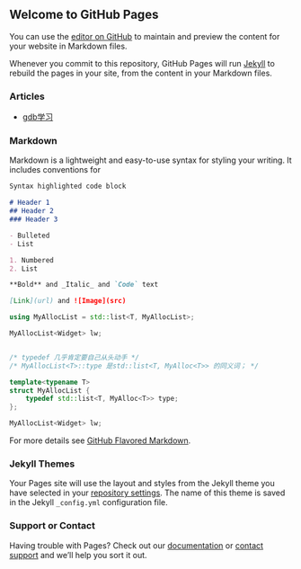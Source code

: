 ## Welcome to GitHub Pages

You can use the [editor on GitHub](https://github.com/abfea/abfea.githb.io/edit/gh-pages/index.md) to maintain and preview the content for your website in Markdown files.

Whenever you commit to this repository, GitHub Pages will run [Jekyll](https://jekyllrb.com/) to rebuild the pages in your site, from the content in your Markdown files.

### Articles

- [gdb学习](articles/modern_x86_assembly_lp.md)

### Markdown

Markdown is a lightweight and easy-to-use syntax for styling your writing. It includes conventions for

```markdown
Syntax highlighted code block

# Header 1
## Header 2
### Header 3

- Bulleted
- List

1. Numbered
2. List

**Bold** and _Italic_ and `Code` text

[Link](url) and ![Image](src)
```

```cpp 
using MyAllocList = std::list<T, MyAllocList>;

MyAllocList<Widget> lw;


/* typedef 几乎肯定要自己从头动手 */
/* MyAllocList<T>::type 是std::list<T, MyAlloc<T>> 的同义词； */

template<typename T>
struct MyAllocList {
    typedef std::list<T, MyAlloc<T>> type;
};

MyAllocList<Widget> lw;
```

For more details see [GitHub Flavored Markdown](https://guides.github.com/features/mastering-markdown/).

### Jekyll Themes

Your Pages site will use the layout and styles from the Jekyll theme you have selected in your [repository settings](https://github.com/abfea/abfea.githb.io/settings/pages). The name of this theme is saved in the Jekyll `_config.yml` configuration file.

### Support or Contact

Having trouble with Pages? Check out our [documentation](https://docs.github.com/categories/github-pages-basics/) or [contact support](https://support.github.com/contact) and we’ll help you sort it out.
